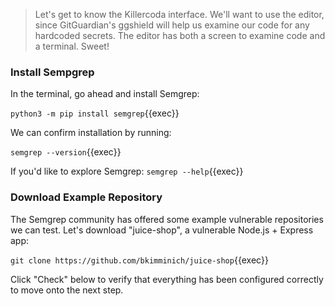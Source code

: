 
> Let's get to know the Killercoda interface. We'll want to use the editor, since GitGuardian's ggshield will help us examine our code for any hardcoded secrets. The editor has both a screen to examine code and a terminal. Sweet!

### Install Sempgrep
In the terminal, go ahead and install Semgrep:

`python3 -m pip install semgrep`{{exec}}

We can confirm installation by running:

`semgrep --version`{{exec}}

If you'd like to explore Semgrep:
`semgrep --help`{{exec}}

### Download Example Repository

The Semgrep community has offered some example vulnerable repositories we can test. Let's download "juice-shop", a vulnerable Node.js + Express app:

`git clone https://github.com/bkimminich/juice-shop`{{exec}}

Click "Check" below to verify that everything has been configured correctly to move onto the next step.
